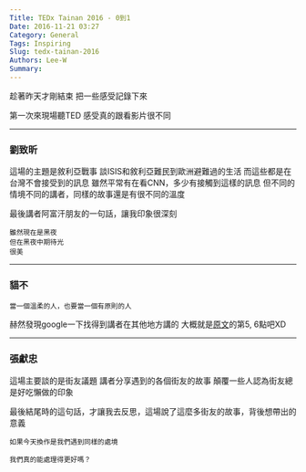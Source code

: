 ```yaml
---
Title: TEDx Tainan 2016 - 0到1
Date: 2016-11-21 03:27
Category: General
Tags: Inspiring
Slug: tedx-tainan-2016
Authors: Lee-W
Summary: 
---
```


趁著昨天才剛結束
把一些感受記錄下來

<!--more-->

第一次來現場聽TED
感受真的跟看影片很不同

---

### 劉致昕
這場的主題是敘利亞戰事
談ISIS和敘利亞難民到歐洲避難過的生活
而這些都是在台灣不會接受到的訊息
雖然平常有在看CNN，多少有接觸到這樣的訊息
但不同的情境不同的講者，同樣的故事還是有很不同的溫度

最後講者阿富汗朋友的一句話，讓我印象很深刻

```
雖然現在是黑夜
但在黑夜中期待光
很美
```

---

### 貓不
```
當一個溫柔的人，也要當一個有原則的人
```

赫然發現google一下找得到講者在其他地方講的
大概就是[原文](https://m.facebook.com/story.php?story_fbid=1198442380183468&substory_index=0&id=1117359298291777&_ft_=top_level_post_id.1198442380183468%3Atl_objid.1198442380183468%3Athid.1117359298291777%3A306061129499414%3A69%3A0%3A1454313599%3A-3981313943175971342&__tn__=*s)的第5, 6點吧XD

--- 

### 張獻忠
這場主要談的是街友議題
講者分享遇到的各個街友的故事
顛覆一些人認為街友總是好吃懶做的印象

最後結尾時的這句話，才讓我去反思，這場說了這麼多街友的故事，背後想帶出的意義

```
如果今天換作是我們遇到同樣的處境

我們真的能處理得更好嗎？
```